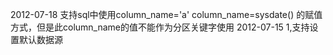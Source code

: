 2012-07-18
支持sql中使用column_name='a' column_name=sysdate() 的赋值方式，但是此column_name的值不能作为分区关键字使用
2012-07-15
1,支持设置默认数据源